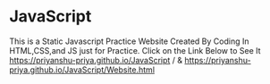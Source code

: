 # JavaScript
This is a Static Javascript Practice Website Created By Coding In HTML,CSS,and JS just for Practice. Click on the Link Below to See It https://priyanshu-priya.github.io/JavaScript
/ & https://priyanshu-priya.github.io/JavaScript/Website.html
